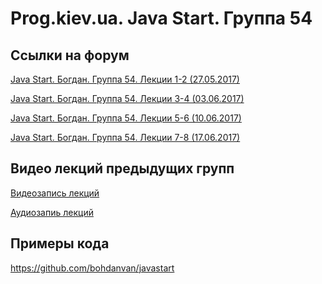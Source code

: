 Prog.kiev.ua. Java Start. Группа 54
===

## Cсылки на форум

[Java Start. Богдан. Группа 54. Лекции 1-2 (27.05.2017)](https://prog.kiev.ua/forum/index.php/topic,2937.0.html)

[Java Start. Богдан. Группа 54. Лекции 3-4 (03.06.2017)](https://prog.kiev.ua/forum/index.php/topic,2950.0.html)

[Java Start. Богдан. Группа 54. Лекции 5-6 (10.06.2017)](https://prog.kiev.ua/forum/index.php/topic,2960.0.html)

[Java Start. Богдан. Группа 54. Лекции 7-8 (17.06.2017)](https://prog.kiev.ua/forum/index.php/topic,2973.0.html)

## Видео лекций предыдущих групп

[Видеозапись лекций](https://mega.nz/#F!SRclnQQT)

[Аудиозапиь лекций](https://mega.nz/#F!GY8UjTBS)

## Примеры кода

https://github.com/bohdanvan/javastart
